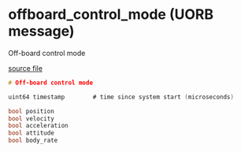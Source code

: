# offboard_control_mode (UORB message)
        
Off-board control mode

[source file](https://github.com/PX4/PX4-Autopilot/blob/master/msg/offboard_control_mode.msg)

```c
# Off-board control mode

uint64 timestamp		# time since system start (microseconds)

bool position
bool velocity
bool acceleration
bool attitude
bool body_rate

```
